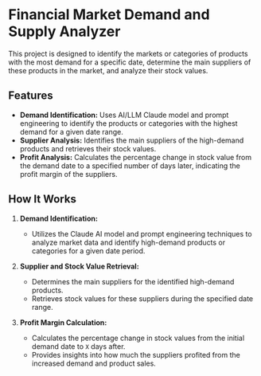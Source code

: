 # Financial Market Demand and Supply Analyzer

This project is designed to identify the markets or categories of products with the most demand for a specific date, determine the main suppliers of these products in the market, and analyze their stock values.

## Features

- **Demand Identification:** Uses AI/LLM Claude model and prompt engineering to identify the products or categories with the highest demand for a given date range.
- **Supplier Analysis:** Identifies the main suppliers of the high-demand products and retrieves their stock values.
- **Profit Analysis:** Calculates the percentage change in stock value from the demand date to a specified number of days later, indicating the profit margin of the suppliers.

## How It Works

1. **Demand Identification:**
   - Utilizes the Claude AI model and prompt engineering techniques to analyze market data and identify high-demand products or categories for a given date period.
   
2. **Supplier and Stock Value Retrieval:**
   - Determines the main suppliers for the identified high-demand products.
   - Retrieves stock values for these suppliers during the specified date range.

3. **Profit Margin Calculation:**
   - Calculates the percentage change in stock values from the initial demand date to `X` days after.
   - Provides insights into how much the suppliers profited from the increased demand and product sales.


